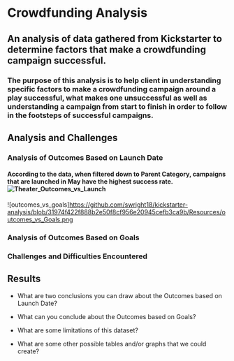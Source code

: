

# Crowdfunding Analysis

## An analysis of data gathered from Kickstarter to determine factors that make a crowdfunding campaign successful. 

### The purpose of this analysis is to help client in understanding specific factors to make a crowdfunding campaign around a play successful, what makes one unsuccessful as well as understanding a campaign from start to finish in order to follow in the footsteps of successful campaigns. 

## Analysis and Challenges

### Analysis of Outcomes Based on Launch Date
#### According to the data, when filtered down to Parent Category, campaigns that are launched in May have the highest success rate. ![Theater_Outcomes_vs_Launch](https://user-images.githubusercontent.com/79758494/111094155-991d5100-8508-11eb-92d1-34447d541e55.png)

![outcomes_vs_goals]https://github.com/swright18/kickstarter-analysis/blob/31974f422f888b2e50f8cf956e20945cefb3ca9b/Resources/outcomes_vs_Goals.png

### Analysis of Outcomes Based on Goals

### Challenges and Difficulties Encountered

## Results

- What are two conclusions you can draw about the Outcomes based on Launch Date?

- What can you conclude about the Outcomes based on Goals?

- What are some limitations of this dataset?

- What are some other possible tables and/or graphs that we could create?